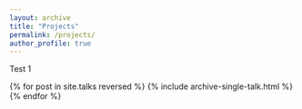 ```yaml
---
layout: archive
title: "Projects"
permalink: /projects/
author_profile: true
---
```


Test 1

{% for post in site.talks reversed %}
  {% include archive-single-talk.html %}
{% endfor %}